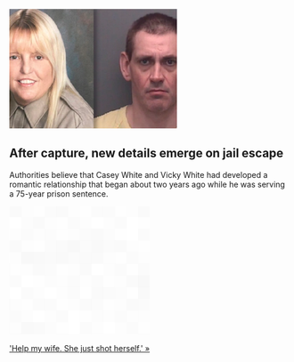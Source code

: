 
![After capture, new details emerge on jail escape](./20220510175853.png)
## After capture, new details emerge on jail escape

Authorities believe that Casey White and Vicky White had developed a romantic relationship that began about two years ago while he was serving a 75-year prison sentence.

![pic](../square_bg.png)

['Help my wife. She just shot herself.' »](https://www.yahoo.com/news/manhunt-vicky-casey-white-alabama-corrections-officer-dead-police-chase-165609745.html)
